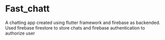 # Fast_chatt
A chatting app created using flutter framework and firebase as backended. Used firebase firestore to  store chats and firebase authentication to authorize user
